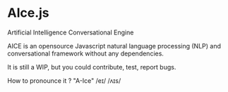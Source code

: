 # AIce.js

Artificial Intelligence Conversational Engine

AICE is an opensource Javascript natural language processing (NLP) and conversational framework without any dependencies.

It is still a WIP, but you could contribute, test, report bugs.

How to pronounce it ?
"A-Ice" /eɪ/ /ʌɪs/

